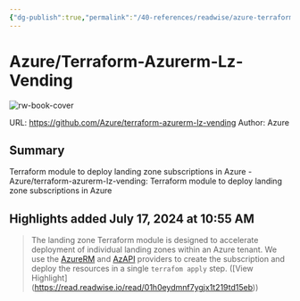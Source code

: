 ```yaml
---
{"dg-publish":true,"permalink":"/40-references/readwise/azure-terraform-azurerm-lz-vending/","tags":["rw/articles"]}
---
```


# Azure/Terraform-Azurerm-Lz-Vending

![rw-book-cover](https://opengraph.githubassets.com/588cbad93ea6e9e77286f5b7e64ac045a08fd3992a87bbbc6594d14e064c356d/Azure/terraform-azurerm-lz-vending)
  
URL: https://github.com/Azure/terraform-azurerm-lz-vending
Author: Azure

## Summary

Terraform module to deploy landing zone subscriptions in Azure - Azure/terraform-azurerm-lz-vending: Terraform module to deploy landing zone subscriptions in Azure

## Highlights added July 17, 2024 at 10:55 AM
>The landing zone Terraform module is designed to accelerate deployment of individual landing zones within an Azure tenant. We use the [AzureRM](https://registry.terraform.io/providers/hashicorp/azurerm/latest) and [AzAPI](https://registry.terraform.io/providers/azure/azapi/latest) providers to create the subscription and deploy the resources in a single `terrafom apply` step. ([View Highlight] (https://read.readwise.io/read/01h0eydmnf7ygjx1t219td15eb))


